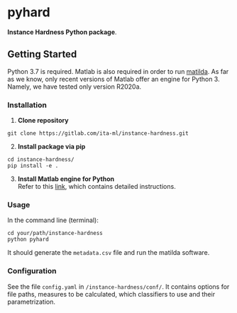 # pyhard

__Instance Hardness Python package__.

## Getting Started

Python 3.7 is required. Matlab is also required in order to run [matilda](https://matilda.unimelb.edu.au/matilda/). As far as we know, only recent versions of Matlab offer an engine for Python 3. Namely, we have tested only version R2020a.

### Installation
1. __Clone repository__
```
git clone https://gitlab.com/ita-ml/instance-hardness.git
```

2. __Install package via pip__
```
cd instance-hardness/
pip install -e .
```

3. __Install Matlab engine for Python__  
Refer to this [link](https://www.mathworks.com/help/matlab/matlab_external/install-the-matlab-engine-for-python.html), which contains detailed instructions.

### Usage

In the command line (terminal):

```
cd your/path/instance-hardness
python pyhard
```

It should generate the `metadata.csv` file and run the matilda software.

### Configuration

See the file `config.yaml` in `/instance-hardness/conf/`. It contains options for file paths, measures to be calculated, which classifiers to use and their parametrization.
